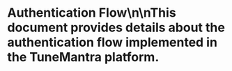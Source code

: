 # Authentication Flow\n\nThis document provides details about the authentication flow implemented in the TuneMantra platform.
